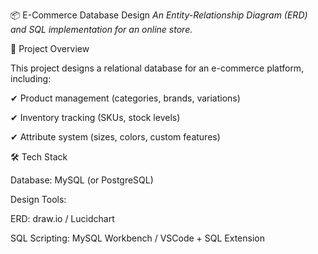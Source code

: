 
📦 E-Commerce Database Design
*An Entity-Relationship Diagram (ERD) and SQL implementation for an online store.*

📌 Project Overview

This project designs a relational database for an e-commerce platform, including:

✔ Product management (categories, brands, variations)

✔ Inventory tracking (SKUs, stock levels)

✔ Attribute system (sizes, colors, custom features)

🛠️ Tech Stack

Database: MySQL (or PostgreSQL)

Design Tools:

ERD: draw.io / Lucidchart

SQL Scripting: MySQL Workbench / VSCode + SQL Extension

